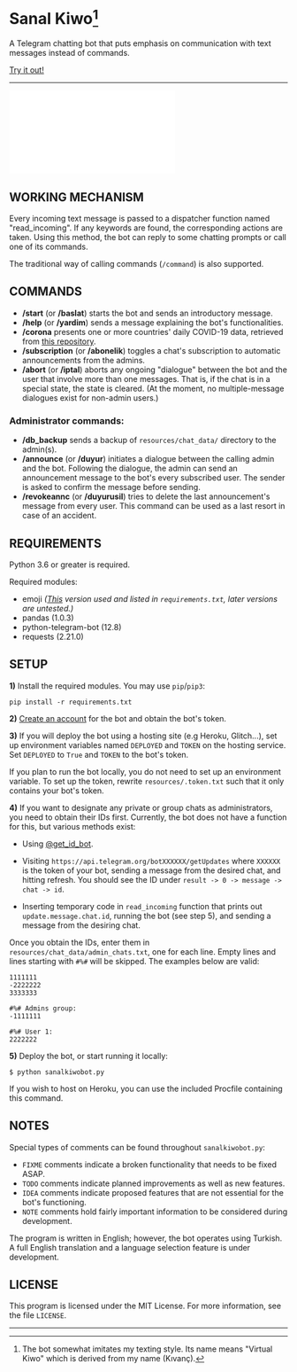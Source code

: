 # Sanal Kiwo[^1]

A Telegram chatting bot that puts emphasis on communication with text messages instead of commands.

[Try it out!](https://t.me/sanalkiwobot)

---

![(Türkçe kılavuz için tıklayınız.)](./README_TR.md)

## WORKING MECHANISM

Every incoming text message is passed to a dispatcher function named "read_incoming". If any keywords are found, the corresponding actions are taken. Using this method, the bot can reply to some chatting prompts or call one of its commands.

The traditional way of calling commands (`/command`) is also supported.

## COMMANDS

* **/start** (or **/baslat**) starts the bot and sends an introductory message.
* **/help** (or **/yardim**) sends a message explaining the bot's functionalities.
* **/corona** presents one or more countries' daily COVID-19 data, retrieved from [this repository](https://github.com/CSSEGISandData/COVID-19).
* **/subscription** (or **/abonelik**) toggles a chat's subscription to automatic announcements from the admins.
* **/abort** (or **/iptal**) aborts any ongoing "dialogue" between the bot and the user that involve more than one messages. That is, if the chat is in a special state, the state is cleared. (At the moment, no multiple-message dialogues exist for non-admin users.)

### Administrator commands:

* **/db_backup** sends a backup of `resources/chat_data/` directory to the admin(s).
* **/announce** (or **/duyur**) initiates a dialogue between the calling admin and the bot. Following the dialogue, the admin can send an announcement message to the bot's every subscribed user. The sender is asked to confirm the message before sending.
* **/revokeannc** (or **/duyurusil**) tries to delete the last announcement's message from every user. This command can be used as a last resort in case of an accident.

## REQUIREMENTS

Python 3.6 or greater is required.

Required modules:

* emoji *([This](https://github.com/carpedm20/emoji/tree/d73e3063e30bbce8cdbab873a57e4fdef1bf7c12) version used and listed in `requirements.txt`, later versions are untested.)*
* pandas (1.0.3)
* python-telegram-bot (12.8)
* requests (2.21.0)

## SETUP

**1)** Install the required modules. You may use `pip`/`pip3`:

```
pip install -r requirements.txt
```

**2)** [Create an account](https://core.telegram.org/bots#3-how-do-i-create-a-bot) for the bot and obtain the bot's token.

**3)** If you will deploy the bot using a hosting site (e.g Heroku, Glitch...), set up environment variables named `DEPLOYED` and `TOKEN` on the hosting service. Set `DEPLOYED` to `True` and `TOKEN` to the bot's token.

If you plan to run the bot locally, you do not need to set up an environment variable. To set up the token, rewrite `resources/.token.txt` such that it only contains your bot's token.

**4)** If you want to designate any private or group chats as administrators, you need to obtain their IDs first. Currently, the bot does not have a function for this, but various methods exist:

* Using [@get_id_bot](https://telegram.me/get_id_bot).

* Visiting `https://api.telegram.org/botXXXXXX/getUpdates` where `XXXXXX` is the token of your bot, sending a message from the desired chat, and hitting refresh. You should see the ID under `result -> 0 -> message -> chat -> id`.

* Inserting temporary code in `read_incoming` function that prints out `update.message.chat.id`, running the bot (see step 5), and sending a message from the desiring chat.

Once you obtain the IDs, enter them in `resources/chat_data/admin_chats.txt`, one for each line.
Empty lines and lines starting with `#%#` will be skipped. The examples below are valid:

```
1111111
-2222222
3333333
```

```
#%# Admins group:
-1111111

#%# User 1:
2222222
```

**5)** Deploy the bot, or start running it locally:

```
$ python sanalkiwobot.py
```

If you wish to host on Heroku, you can use the included Procfile containing this command.

## NOTES

Special types of comments can be found throughout `sanalkiwobot.py`:

* `FIXME` comments indicate a broken functionality that needs to be fixed ASAP.
* `TODO` comments indicate planned improvements as well as new features.
* `IDEA` comments indicate proposed features that are not essential for the bot's functioning.
* `NOTE` comments hold fairly important information to be considered during development.

The program is written in English; however, the bot operates using Turkish. A full English translation and a language selection feature is under development.

## LICENSE

This program is licensed under the MIT License. For more information, see the file `LICENSE`.

---

[^1]: The bot somewhat imitates my texting style. Its name means "Virtual Kiwo" which is derived from my name (Kıvanç).
